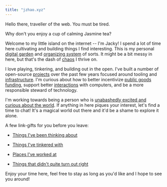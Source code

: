 ```yaml
---
title: "jzhao.xyz"
---
```


Hello there, traveller of the web. You must be tired.

Why don't you enjoy a cup of calming Jasmine tea?

Welcome to my little island on the internet -- I'm Jacky! I spend a lot of time here cultivating and building things I find interesting. This is my personal [digital garden](posts/networked-thought.md) and [organizing system](thoughts/organizing%20system.md) of sorts. It might be a bit messy in here, but that's the dash of [chaos](thoughts/bandwidth.md) I thrive on.

I love playing, tinkering, and building out in the open. I've built a number of open-source [projects](thoughts/Projects.md) over the past few years focused around tooling and [infrastructure](thoughts/infrastructure.md). I'm curious about how to better incentivize [public goods](thoughts/public%20goods.md) [funding](thoughts/funding.md), support better [interactions](thoughts/interaction%20design.md) with computers, and be a more responsible steward of technology.

I'm working towards being a person who is [unabashedly excited and curious about the world](https://www.youtube.com/watch?v=Khfe3jBuq8c&list=PLMs_JcuNozJbxC91R5skgPpL7cnJuICun). If anything in here piques your interest, let's find a time to chat! It's a magical world out there and it'd be a shame to explore it alone.

A few link-gifts for you before you leave:
- [Things I've been thinking about](/posts)
* [Things I've tinkered with](thoughts/Projects.md)
- [Places I've worked at](thoughts/Experience.md)
* [Things that didn't quite turn out right](posts/a-failure-resume.md)

Enjoy your time here, feel free to stay as long as you'd like and I hope to see you around!